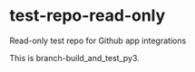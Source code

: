 # test-repo-read-only
Read-only test repo for Github app integrations

This is branch-build_and_test_py3.
